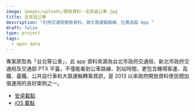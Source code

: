 ```yaml
---
image: images/uploads/開放資料－全民追公車.jpg
title: 全民追公車
description: "利用交通局開放資料，做大眾運輸路線、位置追蹤 App "
draft: false
type: project
tags:
  - open data
---
```

專案原型為「台北等公車」，此 app 資料來源為台北市政府交通局、新北市政府交通局及交通部 PTX 平臺，不僅能看到公車路線、到站時間，更包含機場客運、高鐵、臺鐵、公共自行車和大眾運輸轉乘資訊，是 2013 以來政府開放資料使民間加值運用的良好案例之一。

- [安卓載點](https://play.google.com/store/apps/details?id=nexti.android.bustaipei&hl=zh_TW&gl=US)
- [iOS 載點](https://apps.apple.com/tw/app/%E5%8F%B0%E5%8C%97%E7%AD%89%E5%85%AC%E8%BB%8A-%E5%85%AC%E8%BB%8A%E8%B7%AF%E7%B7%9A-%E6%8D%B7%E9%81%8B-%E5%8F%B0%E9%90%B5%E5%8B%95%E6%85%8B%E6%9F%A5%E8%A9%A2/id511832182)
